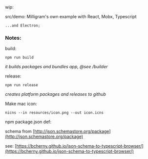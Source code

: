  wip:

 src/demo: Milligram's own example with React, Mobx, Typescript
    
    ...and Electron;

### Notes:

build: 

    npm run build

*it builds packages and bundles app, @see /builder*

release:

    npm run release

*creates platform packages and releases to github*


Make mac icon:
    
    nicns --in resources/icon.png --out icon.icns


npm package.json def:   

schema from [http://json.schemastore.org/package](http://json.schemastore.org/package)

see: [https://bcherny.github.io/json-schema-to-typescript-browser/](https://bcherny.github.io/json-schema-to-typescript-browser/)  







